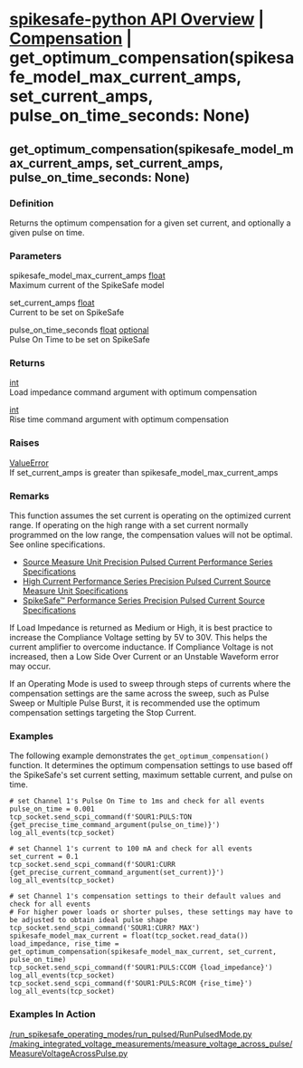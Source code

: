 # [spikesafe-python API Overview](/spikesafe_python_lib_docs/README.md) | [Compensation](/spikesafe_python_lib_docs/Compensation/README.md) | get_optimum_compensation(spikesafe_model_max_current_amps, set_current_amps, pulse_on_time_seconds: None)

## get_optimum_compensation(spikesafe_model_max_current_amps, set_current_amps, pulse_on_time_seconds: None)

### Definition
Returns the optimum compensation for a given set current, and optionally a given pulse on time.

### Parameters
spikesafe_model_max_current_amps [float](https://docs.python.org/3/library/functions.html#float)  
Maximum current of the SpikeSafe model

set_current_amps [float](https://docs.python.org/3/library/functions.html#float)  
Current to be set on SpikeSafe

pulse_on_time_seconds [float](https://docs.python.org/3/library/functions.html#float) [optional](https://docs.python.org/3/library/typing.html#typing.Optional)  
Pulse On Time to be set on SpikeSafe

### Returns
[int](https://docs.python.org/3/library/functions.html#int)  
Load impedance command argument with optimum compensation

[int](https://docs.python.org/3/library/functions.html#int)  
Rise time command argument with optimum compensation

### Raises
[ValueError](https://docs.python.org/3/library/exceptions.html#ValueError)  
If set_current_amps is greater than spikesafe_model_max_current_amps

### Remarks
This function assumes the set current is operating on the optimized current range. If operating on the high range with a set current normally programmed on the low range, the compensation values will not be optimal. See online specifications.
- [Source Measure Unit Precision Pulsed Current Performance Series Specifications](https://www.vektrex.com/downloads/vektrex-spikesafe-smu-specifications.pdf)
- [High Current Performance Series Precision Pulsed Current Source Measure Unit Specifications](https://www.vektrex.com/downloads/High-Current-SpikeSafe-Performance-Series-Precision-Pulsed-Source-Measure-Unit-Specifications.pdf)
- [SpikeSafe™ Performance Series Precision Pulsed Current Source Specifications](https://www.vektrex.com/downloads/vektrex-spikesafe-performance-series-precision-pulsed-current-source-specifications.pdf)

If Load Impedance is returned as Medium or High, it is best practice to increase the Compliance Voltage setting by 5V to 30V. This helps the current amplifier to overcome inductance. If Compliance Voltage is not increased, then a Low Side Over Current or an Unstable Waveform error may occur.

If an Operating Mode is used to sweep through steps of currents where the compensation settings are the same across the sweep, such as Pulse Sweep or Multiple Pulse Burst, it is recommended use the optimum compensation settings targeting the Stop Current.

### Examples
The following example demonstrates the `get_optimum_compensation()` function. It determines the optimum compensation settings to use based off the SpikeSafe's set current setting, maximum settable current, and pulse on time.
```
# set Channel 1's Pulse On Time to 1ms and check for all events
pulse_on_time = 0.001
tcp_socket.send_scpi_command(f'SOUR1:PULS:TON {get_precise_time_command_argument(pulse_on_time)}')
log_all_events(tcp_socket) 

# set Channel 1's current to 100 mA and check for all events
set_current = 0.1
tcp_socket.send_scpi_command(f'SOUR1:CURR {get_precise_current_command_argument(set_current)}')   
log_all_events(tcp_socket)  

# set Channel 1's compensation settings to their default values and check for all events
# For higher power loads or shorter pulses, these settings may have to be adjusted to obtain ideal pulse shape
tcp_socket.send_scpi_command('SOUR1:CURR? MAX')
spikesafe_model_max_current = float(tcp_socket.read_data())
load_impedance, rise_time = get_optimum_compensation(spikesafe_model_max_current, set_current, pulse_on_time)
tcp_socket.send_scpi_command(f'SOUR1:PULS:CCOM {load_impedance}')
log_all_events(tcp_socket) 
tcp_socket.send_scpi_command(f'SOUR1:PULS:RCOM {rise_time}')
log_all_events(tcp_socket) 
```

### Examples In Action
[/run_spikesafe_operating_modes/run_pulsed/RunPulsedMode.py](/run_spikesafe_operating_modes/run_pulsed/RunPulsedMode.py)  
[/making_integrated_voltage_measurements/measure_voltage_across_pulse/MeasureVoltageAcrossPulse.py](/making_integrated_voltage_measurements/measure_voltage_across_pulse/MeasureVoltageAcrossPulse.py)